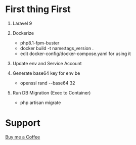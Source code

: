 # First thing First

1. Laravel 9
2. Dockerize
   - php8.1-fpm-buster
   - docker build -t name:tags_version .
   - edit docker-config/docker-compose.yaml for using it
3. Update env and Service Account
4. Generate base64 key for env be
   - openssl rand --base64 32
  
5. Run DB Migration (Exec to Container)
   - php artisan migrate

# Support

[Buy me a Coffee](https://trakteer.id/captainAldi/link)